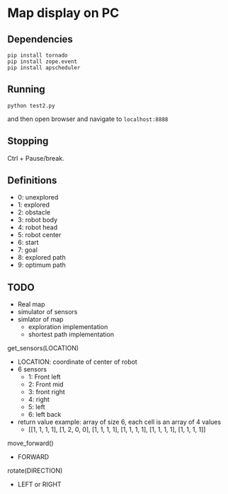 # Map display on PC
## Dependencies
```
pip install tornado
pip install zope.event
pip install apscheduler
```

## Running
```
python test2.py
```

and then open browser and navigate to `localhost:8888`

## Stopping
Ctrl + Pause/break.




## Definitions
- 0: unexplored
- 1: explored
- 2: obstacle
- 3: robot body
- 4: robot head
- 5: robot center
- 6: start
- 7: goal
- 8: explored path
- 9: optimum path


## TODO
- Real map
- simulator of sensors
- simlator of map
    - exploration implementation
    - shortest path implementation




get_sensors(LOCATION)
- LOCATION: coordinate of center of robot
- 6 sensors
    + 1: Front left
    + 2: Front mid
    + 3: front right
    + 4: right
    + 5: left
    + 6: left back
- return value example: array of size 6, each cell is an array of 4 values
    + [[1, 1, 1, 1], [1, 2, 0, 0], [1, 1, 1, 1], [1, 1, 1, 1], [1, 1, 1, 1], [1, 1, 1, 1]]

move_forward()
- FORWARD

rotate(DIRECTION)
- LEFT or RIGHT